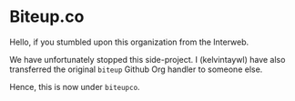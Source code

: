 # Biteup.co

Hello, if you stumbled upon this organization from the Interweb.

We have unfortunately stopped this side-project.
I (kelvintaywl) have also transferred the original `biteup` Github Org handler to someone else.

Hence, this is now under `biteupco`.
